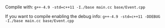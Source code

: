 Compile with: ``` g++-4.9 -std=c++11 -I./base main.cc base/Event.cpp ```

If you want to compile enabling the debug info:
``` g++-4.9 -std=c++11 -DDEBUG -I./base main.cc base/Event.cpp ```
